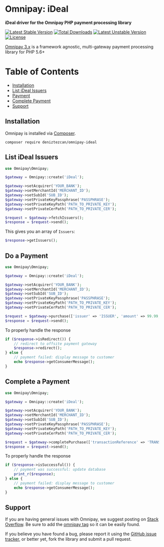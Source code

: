 # Omnipay: iDeal

**iDeal driver for the Omnipay PHP payment processing library**

[![Latest Stable Version](https://poser.pugx.org/deniztezcan/omnipay-ideal/v/stable)](https://packagist.org/packages/deniztezcan/omnipay-ideal) 
[![Total Downloads](https://poser.pugx.org/deniztezcan/omnipay-ideal/downloads)](https://packagist.org/packages/deniztezcan/omnipay-ideal) 
[![Latest Unstable Version](https://poser.pugx.org/deniztezcan/omnipay-ideal/v/unstable)](https://packagist.org/packages/deniztezcan/omnipay-ideal) 
[![License](https://poser.pugx.org/deniztezcan/omnipay-ideal/license)](https://packagist.org/packages/deniztezcan/omnipay-ideal)

[Omnipay 3.x](https://github.com/thephpleague/omnipay) is a framework agnostic, multi-gateway payment processing library for PHP 5.6+

Table of Contents
=================
* [Installation](#installation)
* [List iDeal Issuers](#List&#32;iDeal&#32;Issuers)
* [Payment](#Do&#32;a&#32;Payment)
* [Complete Payment](#Complete&#32;a&#32;Payment)
* [Support](#support)

## Installation

Omnipay is installed via [Composer](http://getcomposer.org/).

```
composer require deniztezcan/omnipay-ideal
```

## List iDeal Issuers

```php
use Omnipay\Omnipay;

$gateway = Omnipay::create('iDeal');

$gateway->setAcquirer('YOUR_BANK');
$gateway->setMerchantId('MERCHANT_ID');
$gateway->setSubId('SUB_ID');
$gateway->setPrivateKeyPassphrase('PASSPHRASE');
$gateway->setPrivateKeyPath('PATH_TO_PRIVATE_KEY');
$gateway->setPrivateCerPath('PATH_TO_PRIVATE_CER');

$request = $gateway->fetchIssuers();
$response = $request->send();
```

This gives you an array of `Issuers`:

```php
$response->getIssuers();
```

## Do a Payment

```php
use Omnipay\Omnipay;

$gateway = Omnipay::create('iDeal');

$gateway->setAcquirer('YOUR_BANK');
$gateway->setMerchantId('MERCHANT_ID');
$gateway->setSubId('SUB_ID');
$gateway->setPrivateKeyPassphrase('PASSPHRASE');
$gateway->setPrivateKeyPath('PATH_TO_PRIVATE_KEY');
$gateway->setPrivateCerPath('PATH_TO_PRIVATE_CER');

$request = $gateway->purchase(['issuer' => 'ISSUER', 'amount' => 99.99, 'currency' => 'EUR', 'returnUrl' => 'RETURN_URL', 'transactionId' => 'PURCHASE_ID', 'description' => 'DESCRIPTION']);
$response = $request->send();
```

To properly handle the response

```php
if ($response->isRedirect()) {
	// redirect to offsite payment gateway
    $response->redirect();
} else {
    // payment failed: display message to customer
    echo $response->getConsumerMessage();
}
```

## Complete a Payment

```php
use Omnipay\Omnipay;

$gateway = Omnipay::create('iDeal');

$gateway->setAcquirer('YOUR_BANK');
$gateway->setMerchantId('MERCHANT_ID');
$gateway->setSubId('SUB_ID');
$gateway->setPrivateKeyPassphrase('PASSPHRASE');
$gateway->setPrivateKeyPath('PATH_TO_PRIVATE_KEY');
$gateway->setPrivateCerPath('PATH_TO_PRIVATE_CER');

$request = $gateway->completePurchase(['transactionReference' => 'TRANSACTION_REFERENCE']);
$response = $request->send();
```
To properly handle the response

```php
if ($response->isSuccessful()) {
	// payment was successful: update database
    print_r($response);
} else {
    // payment failed: display message to customer
    echo $response->getConsumerMessage();
}
```

## Support

If you are having general issues with Omnipay, we suggest posting on [Stack Overflow](http://stackoverflow.com/). Be sure to add the [omnipay tag](http://stackoverflow.com/questions/tagged/omnipay) so it can be easily found.

If you believe you have found a bug, please report it using the [GitHub issue tracker](https://github.com/deniztezcan/omnipay-ideal/issues), or better yet, fork the library and submit a pull request.
